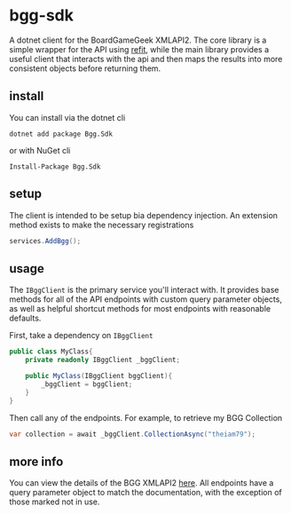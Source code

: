 # bgg-sdk
A dotnet client for the BoardGameGeek XMLAPI2. The core library is a simple wrapper for the API using [refit](https://github.com/reactiveui/refit), while the main library provides a useful client that interacts with the api and then maps the results into more consistent objects before returning them.

## install
You can install via the dotnet cli
```
dotnet add package Bgg.Sdk
```
or with NuGet cli
```
Install-Package Bgg.Sdk
```

## setup
The client is intended to be setup bia dependency injection. An extension method exists to make the necessary registrations

```csharp
services.AddBgg();
```

## usage
The `IBggClient` is the primary service you'll interact with. It provides base methods for all of the API endpoints with custom query parameter objects, as well as helpful shortcut methods for most endpoints with reasonable defaults.

First, take a dependency on `IBggClient`
```csharp
public class MyClass{
    private readonly IBggClient _bggClient;

    public MyClass(IBggClient bggClient){
        _bggClient = bggClient;
    }
}
```

Then call any of the endpoints. For example, to retrieve my BGG Collection
```csharp
var collection = await _bggClient.CollectionAsync("theiam79");
```

## more info
You can view the details of the BGG XMLAPI2 [here](https://boardgamegeek.com/wiki/page/BGG_XML_API2). All endpoints have a query parameter object to match the documentation, with the exception of those marked not in use.